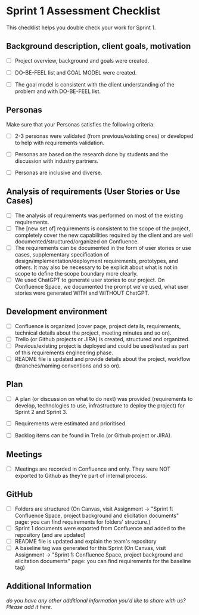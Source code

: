 # Sprint 1 Assessment Checklist
This checklist helps you double check your work for Sprint 1. 


## Background description, client goals, motivation
- [ ] Project overview, background and goals were created.
- [ ] DO-BE-FEEL list and GOAL MODEL were created. 
- [ ] The goal model is consistent with the client understanding of the problem and with DO-BE-FEEL list.


## Personas
Make sure that your Personas satisfies the following criteria:

- [ ] 2-3 personas were validated (from previous/existing ones) or developed to help with requirements validation.
- [ ] Personas are based on the research done by students and the discussion with industry partners.
- [ ] Personas are inclusive and diverse.


## Analysis of requirements (User Stories or Use Cases)

- [ ] The analysis of requirements was performed on most of the existing requirements. 
- [ ] The [new set of] requirements is consistent to the scope of the project, completely cover the new capabilities required by the client and are well documented/structured/organized on Confluence.
- [ ] The requirements can be documented in the form of user stories or use cases, supplementary specification of design/implementation/deployment requirements, prototypes, and others. It may also be necessary to be explicit about what is not in scope to define the scope boundary more clearly.
- [ ] We used ChatGPT to generate user stories to our project. On Confluence Space, we documented the prompt we've used, what user stories were generated WITH and WITHOUT ChatGPT.

## Development environment

- [ ] Confluence is organized (cover page, project details, requirements, technical details about the project, meeting minutes and so on). 
- [ ] Trello (or Github projects or JIRA) is created, structured and organized. 
- [ ] Previous/existing project is deployed and could be used/tested as part of this requirements engineering phase.
- [ ] README file is updated and provide details about the project, workflow (branches/naming conventions and so on).

## Plan

- [ ] A plan (or discussion on what to do next) was provided (requirements to develop, technologies to use, infrastructure to deploy the project) for Sprint 2 and Sprint 3. 
- [ ] Requirements were estimated and prioritised.
- [ ] Backlog items can be found in Trello (or Github project or JIRA).


## Meetings

- [ ] Meetings are recorded in Confluence and only. They were NOT exported to Github as they're part of internal process.


## GitHub 

- [ ] Folders are structured (On Canvas, visit Assignment -> "Sprint 1: Confluence Space, project background and elicitation documents" page: you can find requirements for folders' structure.)
- [ ] Sprint 1 documents were exported from Confluence and added to the repository (and are updated)
- [ ] README file is updated and explain the team's repository
- [ ] A baseline tag was generated for this Sprint (On Canvas, visit Assignment -> "Sprint 1: Confluence Space, project background and elicitation documents" page: you can find requirements for the baseline tag)

## Additional Information

*do you have any other additional information you'd like to share with us? Please add it here.*
